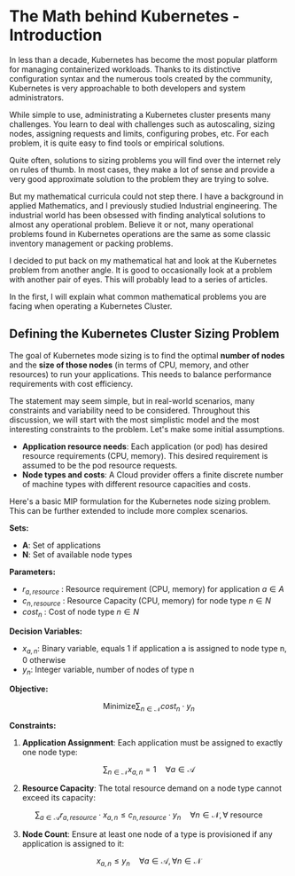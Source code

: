 # The Math behind Kubernetes - Introduction

In less than a decade, Kubernetes has become the most popular platform for managing containerized workloads. Thanks to its distinctive configuration syntax and the numerous tools created by the community, Kubernetes is very approachable to both developers and system administrators.

While simple to use, administrating a Kubernetes cluster presents many challenges. You learn to deal with challenges such as autoscaling, sizing nodes, assigning requests and limits, configuring probes, etc. For each problem, it is quite easy to find tools or empirical solutions. 

Quite often, solutions to sizing problems you will find over the internet rely on rules of thumb. In most cases, they make a lot of sense and provide a very good approximate solution to the problem they are trying to solve.

But my mathematical curricula could not step there. I have a background in applied Mathematics, and I previously studied Industrial engineering. The industrial world has been obsessed with finding analytical solutions to almost any operational problem. Believe it or not, many operational problems found in Kubernetes operations are the same as some classic inventory management or packing problems.

I decided to put back on my mathematical hat and look at the Kubernetes problem from another angle. It is good to occasionally look at a problem with another pair of eyes. This will probably lead to a series of articles.

In the first, I will explain what common mathematical problems you are facing when operating a Kubernetes Cluster.

## Defining the Kubernetes Cluster Sizing Problem

The goal of Kubernetes mode sizing is to find the optimal **number of nodes** and the **size of those nodes** (in terms of CPU, memory, and other resources) to run your applications. This needs to balance performance requirements with cost efficiency. 

The statement may seem simple, but in real-world scenarios, many constraints and variability need to be considered. Throughout this discussion, we will start with the most simplistic model and the most interesting constraints to the problem. Let's make some initial assumptions.

* **Application resource needs**: Each application (or pod) has desired resource requirements (CPU, memory). This desired requirement is assumed to be the pod resource requests.
* **Node types and costs**: A Cloud provider offers a finite discrete number of machine types with different resource capacities and costs.

Here's a basic MIP formulation for the Kubernetes node sizing problem. This can be further extended to include more complex scenarios.

**Sets:**

* **A**: Set of applications
* **N**: Set of available node types

**Parameters:**

* $r_{a,resource}$ : Resource requirement (CPU, memory) for application $a∈A$
* $c_{n,resource}$ : Resource Capacity (CPU, memory) for node type $n∈N$
* $cost_{n}$ : Cost of node type $n∈N$

**Decision Variables:**

* $x_{a,n}$: Binary variable, equals 1 if application a is assigned to node type n, 0 otherwise
* $y_{n}$: Integer variable, number of nodes of type n

**Objective:**

$$
\text{Minimize} \sum_{n \in \mathcal{N}} cost_n \cdot y_n 
$$

**Constraints:**

1. **Application Assignment**: Each application must be assigned to exactly one node type:

$$
\sum_{n \in \mathcal{N}} x_{a,n} = 1 \quad \forall a \in \mathcal{A}
$$

2. **Resource Capacity**: The total resource demand on a node type cannot exceed its capacity:

$$
\sum_{a \in \mathcal{A}} r_{a,resource} \cdot x_{a,n}  \le c_{n,resource} \cdot y_n \quad \forall n \in \mathcal{N}, \forall \text{ resource}
$$

3. **Node Count**: Ensure at least one node of a type is provisioned if any application is assigned to it:

$$
x_{a,n} \le y_n \quad \forall a \in \mathcal{A}, \forall n \in \mathcal{N}
$$

